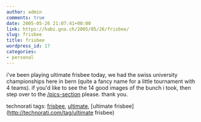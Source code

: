 ```yaml
---
author: admin
comments: true
date: 2005-05-26 21:07:41+00:00
link: https://habi.gna.ch/2005/05/26/frisbee/
slug: frisbee
title: frisbee
wordpress_id: 17
categories:
- personal
---
```



i've been playing ultimate frisbee today, we had the swiss university championships here in bern (quite a fancy name for a little tournament with 4 teams). if you'd like to see the 14 good images of the bunch i took, then step over to the [/pics-section](https://habi.gna.ch/pics/Frisbeeturnier05/) please. thank you.


technorati tags: [frisbee](http://technorati.com/tag/frisbee), [ultimate](http://technorati.com/tag/ultimate), [ultimate frisbee](http://technorati.com/tag/ultimate frisbee)
